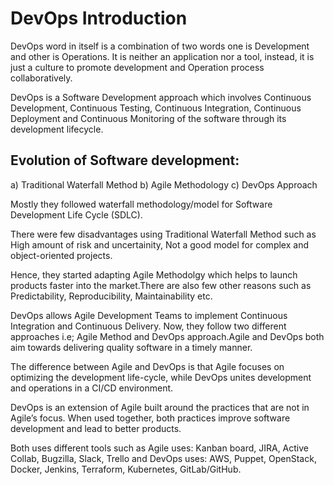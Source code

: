 # DevOps Introduction

DevOps word in itself is a combination of two words one is Development and other is Operations. It is neither an application nor a tool, instead, it is just a culture to promote development and Operation process collaboratively.

DevOps is a Software Development approach which involves Continuous Development, Continuous Testing, Continuous Integration, Continuous Deployment and Continuous Monitoring of the software through its development lifecycle.

## Evolution of Software development:

a) Traditional Waterfall Method
b) Agile Methodology
c) DevOps Approach

Mostly they followed waterfall methodology/model for Software Development Life Cycle (SDLC).

There were few disadvantages using Traditional Waterfall Method such as High amount of risk and uncertainity, Not a good model for complex and object-oriented projects.

Hence, they started adapting Agile Methodolgy which helps to launch products faster into the market.There are also few other reasons such as Predictability, Reproducibility, Maintainability etc.

DevOps allows Agile Development Teams to implement Continuous Integration and Continuous Delivery. Now, they follow two different approaches i.e; Agile Method and DevOps approach.Agile and DevOps both aim towards delivering quality software in a timely manner.

The difference between Agile and DevOps is that Agile focuses on optimizing the development life-cycle, while DevOps unites development and operations in a CI/CD environment.

DevOps is an extension of Agile built around the practices that are not in Agile’s focus. When used together, both practices improve software development and lead to better products.

Both uses different tools such as Agile uses: Kanban board, JIRA, Active Collab, Bugzilla, Slack, Trello and DevOps uses: AWS, Puppet, OpenStack, Docker, Jenkins, Terraform, Kubernetes, GitLab/GitHub.

